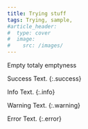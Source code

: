 ```yaml
---
title: Trying stuff
tags: Trying, sample, 
#article_header:
#  type: cover
#  image:
#    src: /images/
---
```


Empty totaly emptyness


Success Text.
{:.success}

Info Text.
{:.info}

Warning Text.
{:.warning}

Error Text.
{:.error}
